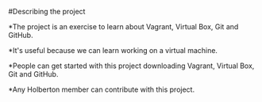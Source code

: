 #Describing the project

*The project is an exercise to learn about Vagrant, Virtual Box, Git and GitHub.

*It's useful because we can learn working on a virtual machine.

*People can get started with this project downloading Vagrant, Virtual Box, Git and GitHub.

*Any Holberton member can contribute with this project. 